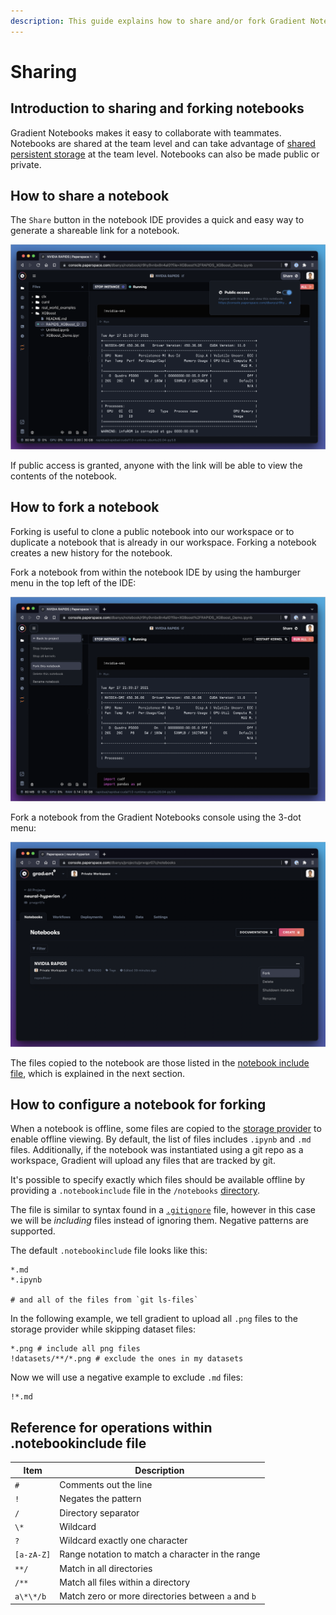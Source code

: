 ```yaml
---
description: This guide explains how to share and/or fork Gradient Notebooks
---
```


# Sharing

## Introduction to sharing and forking notebooks

Gradient Notebooks makes it easy to collaborate with teammates. Notebooks are shared at the team level and can take advantage of [shared persistent storage](file-organization.md) at the team level. Notebooks can also be made public or private.&#x20;

## How to share a notebook

The `Share` button in the notebook IDE provides a quick and easy way to generate a shareable link for a notebook.

![Use the Share button in the notebook IDE to generate a unique link for a notebook.](<../../.gitbook/assets/share button.png>)

If public access is granted, anyone with the link will be able to view the contents of the notebook.

## How to fork a notebook

Forking is useful to clone a public notebook into our workspace or to duplicate a notebook that is already in our workspace. Forking a notebook creates a new history for the notebook.

Fork a notebook from within the notebook IDE by using the hamburger menu in the top left of the IDE:

![Notebooks can be forked using the menu within the notebook IDE.](../../.gitbook/assets/fork-notebook.png)

Fork a notebook from the Gradient Notebooks console using the 3-dot menu:

![Notebooks may also be forked using the menu in the Gradient Notebooks console.](<../../.gitbook/assets/fork-notebook-list (1).png>)

The files copied to the notebook are those listed in the [notebook include file](https://github.com/Paperspace/Docs/tree/9f5869e1aef4b75067075530e65c9764279782bf/notebook-include.md), which is explained in the next section.

## How to configure a notebook for forking

When a notebook is offline, some files are copied to the [storage provider](../../data/data-overview/private-datasets-repository/storage-providers.md) to enable offline viewing. By default, the list of files includes `.ipynb` and `.md` files. Additionally, if the notebook was instantiated using a git repo as a workspace, Gradient will upload any files that are tracked by git.&#x20;

It's possible to specify exactly which files should be available offline by providing a `.notebookinclude` file in the `/notebooks` [directory](file-organization.md).&#x20;

The file is similar to syntax found in a [`.gitignore`](https://git-scm.com/docs/gitignore) file, however in this case we will be _including_ files instead of ignoring them. Negative patterns are supported.&#x20;

The default `.notebookinclude` file looks like this:

```
*.md
*.ipynb

# and all of the files from `git ls-files`
```

In the following example, we tell gradient to upload all `.png` files to the storage provider while skipping dataset files:

```
*.png # include all png files
!datasets/**/*.png # exclude the ones in my datasets
```

Now we will use a negative example to exclude `.md` files:

```
!*.md
```

## Reference for operations within .notebookinclude file

| Item       | Description                                        |
| ---------- | -------------------------------------------------- |
| `#`        | Comments out the line                              |
| `!`        | Negates the pattern                                |
| `/`        | Directory separator                                |
| `\*`       | Wildcard                                           |
| `?`        | Wildcard exactly one character                     |
| `[a-zA-Z]` | Range notation to match a character in the range   |
| `**/`      | Match in all directories                           |
| `/**`      | Match all files within a directory                 |
| `a\*\*/b`  | Match zero or more directories between `a` and `b` |
